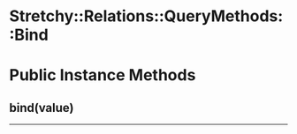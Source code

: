# Stretchy::Relations::QueryMethods::Bind [](#module-Stretchy::Relations::QueryMethods::Bind) [](#top)

    

# Public Instance Methods

      
## bind(value) [](#method-i-bind)
         
  
        
---


